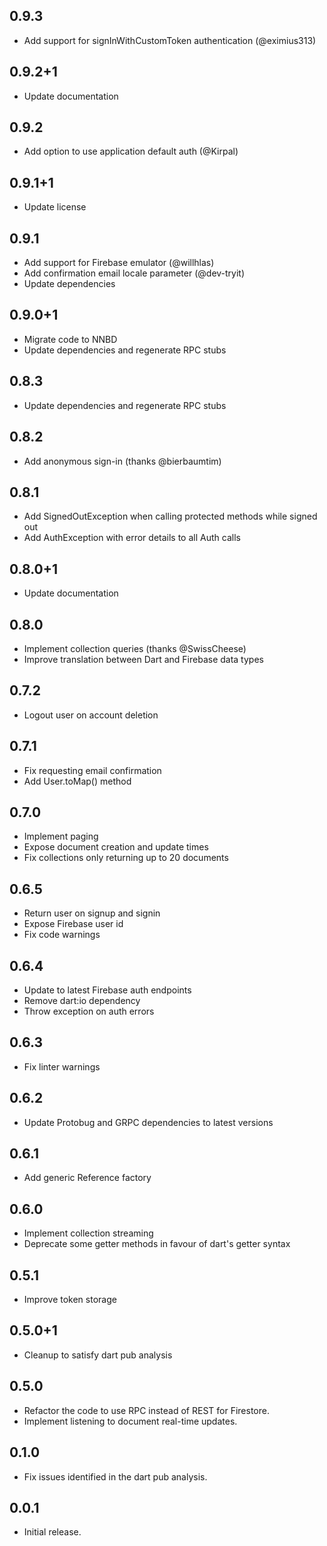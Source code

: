 ## 0.9.3

- Add support for signInWithCustomToken authentication (@eximius313)

## 0.9.2+1

- Update documentation

## 0.9.2

- Add option to use application default auth (@Kirpal)

## 0.9.1+1

- Update license

## 0.9.1

- Add support for Firebase emulator (@willhlas)
- Add confirmation email locale parameter (@dev-tryit)
- Update dependencies

## 0.9.0+1

- Migrate code to NNBD
- Update dependencies and regenerate RPC stubs

## 0.8.3

- Update dependencies and regenerate RPC stubs

## 0.8.2

- Add anonymous sign-in (thanks @bierbaumtim)

## 0.8.1

- Add SignedOutException when calling protected methods while signed out
- Add AuthException with error details to all Auth calls

## 0.8.0+1

- Update documentation

## 0.8.0

- Implement collection queries (thanks @SwissCheese)
- Improve translation between Dart and Firebase data types

## 0.7.2

- Logout user on account deletion

## 0.7.1

- Fix requesting email confirmation
- Add User.toMap() method

## 0.7.0

- Implement paging
- Expose document creation and update times
- Fix collections only returning up to 20 documents

## 0.6.5

- Return user on signup and signin
- Expose Firebase user id
- Fix code warnings

## 0.6.4

- Update to latest Firebase auth endpoints
- Remove dart:io dependency
- Throw exception on auth errors

## 0.6.3

- Fix linter warnings

## 0.6.2

- Update Protobug and GRPC dependencies to latest versions

## 0.6.1

- Add generic Reference factory

## 0.6.0

- Implement collection streaming
- Deprecate some getter methods in favour of dart's getter syntax

## 0.5.1

- Improve token storage

## 0.5.0+1

- Cleanup to satisfy dart pub analysis

## 0.5.0

- Refactor the code to use RPC instead of REST for Firestore.
- Implement listening to document real-time updates.

## 0.1.0

- Fix issues identified in the dart pub analysis.

## 0.0.1

- Initial release.
